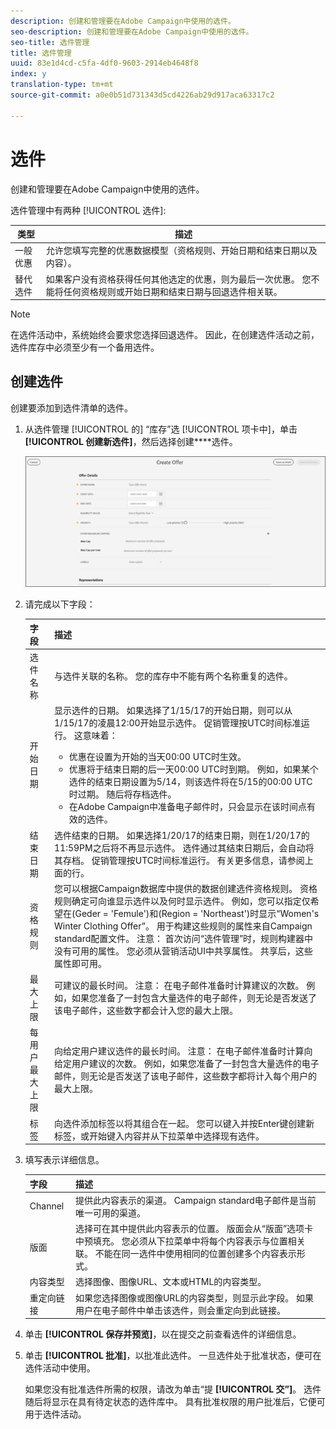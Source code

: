 ```yaml
---
description: 创建和管理要在Adobe Campaign中使用的选件。
seo-description: 创建和管理要在Adobe Campaign中使用的选件。
seo-title: 选件管理
title: 选件管理
uuid: 83e1d4cd-c5fa-4df0-9603-2914eb4648f8
index: y
translation-type: tm+mt
source-git-commit: a0e0b51d731343d5cd4226ab29d917aca63317c2

---
```



# 选件

创建和管理要在Adobe Campaign中使用的选件。

选件管理中有两种 [!UICONTROL 选件]:

| 类型 | 描述 |
|---|---|
| 一般优惠 | 允许您填写完整的优惠数据模型（资格规则、开始日期和结束日期以及内容）。 |
| 替代选件 | 如果客户没有资格获得任何其他选定的优惠，则为最后一次优惠。 您不能将任何资格规则或开始日期和结束日期与回退选件相关联。 |

>[!NOTE]
>
>在选件活动中，系统始终会要求您选择回退选件。 因此，在创建选件活动之前，选件库存中必须至少有一个备用选件。

## 创建选件

创建要添加到选件清单的选件。

1. 从选件管理 [!UICONTROL 的] “库存”选 [!UICONTROL 项卡中]，单击 **[!UICONTROL 创建新选件]**，然后选择创建****选件。

   ![](assets/create-offerx.png)

1. 请完成以下字段：

   | 字段 | 描述 |
   |--- |--- |
   | 选件名称 | 与选件关联的名称。 您的库存中不能有两个名称重复的选件。 |
   | 开始日期 | 显示选件的日期。 如果选择了1/15/17的开始日期，则可以从1/15/17的凌晨12:00开始显示选件。  促销管理按UTC时间标准运行。 这意味着： <ul><li> 优惠在设置为开始的当天00:00 UTC时生效。</li><li> 优惠将于结束日期的后一天00:00 UTC时到期。 例如，如果某个选件的结束日期设置为5/14，则该选件将在5/15的00:00 UTC时过期。 随后将存档选件。</li><li>在Adobe Campaign中准备电子邮件时，只会显示在该时间点有效的选件。</li></ul> |
   | 结束日期 | 选件结束的日期。 如果选择1/20/17的结束日期，则在1/20/17的11:59PM之后将不再显示选件。 选件通过其结束日期后，会自动将其存档。 促销管理按UTC时间标准运行。 有关更多信息，请参阅上面的行。 |
   | 资格规则 | 您可以根据Campaign数据库中提供的数据创建选件资格规则。 资格规则确定可向谁显示选件以及何时显示选件。  例如，您可以指定仅希望在(Geder = &#39;Femule&#39;)和(Region = &#39;Northeast&#39;)时显示“Women&#39;s Winter Clothing Offer”。 用于构建这些规则的属性来自Campaign standard配置文件。  注意： 首次访问“选件管理”时，规则构建器中没有可用的属性。 您必须从营销活动UI中共享属性。 共享后，这些属性即可用。 |
   | 最大上限 | 可建议的最长时间。  注意： 在电子邮件准备时计算建议的次数。 例如，如果您准备了一封包含大量选件的电子邮件，则无论是否发送了该电子邮件，这些数字都会计入您的最大上限。 |
   | 每用户最大上限 | 向给定用户建议选件的最长时间。  注意： 在电子邮件准备时计算向给定用户建议的次数。 例如，如果您准备了一封包含大量选件的电子邮件，则无论是否发送了该电子邮件，这些数字都将计入每个用户的最大上限。 |
   | 标签 | 向选件添加标签以将其组合在一起。 您可以键入并按Enter键创建新标签，或开始键入内容并从下拉菜单中选择现有选件。 |

1. 填写表示详细信息。

   | 字段 | 描述 |
   |---|---|
   | Channel | 提供此内容表示的渠道。 Campaign standard电子邮件是当前唯一可用的渠道。 |
   | 版面 | 选择可在其中提供此内容表示的位置。 版面会从“版面”选项卡中预填充。 您必须从下拉菜单中将每个内容表示与位置相关联。 不能在同一选件中使用相同的位置创建多个内容表示形式。 |
   | 内容类型 | 选择图像、图像URL、文本或HTML的内容类型。 |
   | 重定向链接 | 如果您选择图像或图像URL的内容类型，则显示此字段。 如果用户在电子邮件中单击该选件，则会重定向到此链接。 |

1. 单击 **[!UICONTROL 保存并预览]**，以在提交之前查看选件的详细信息。
1. 单击 **[!UICONTROL 批准]**，以批准此选件。 一旦选件处于批准状态，便可在选件活动中使用。

   如果您没有批准选件所需的权限，请改为单击“提 **[!UICONTROL 交”]**。 选件随后将显示在具有待定状态的选件库中。 具有批准权限的用户批准后，它便可用于选件活动。
